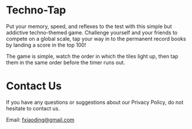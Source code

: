 # Techno-Tap

Put your memory, speed, and reflexes to the test with this simple but addictive techno-themed game. Challenge yourself and your friends to compete on a global scale, tap your way in to the permanent record books by landing a score in the top 100!

The game is simple, watch the order in which the tiles light up, then tap them in the same order before the timer runs out.

# Contact Us

If you have any questions or suggestions about our Privacy Policy, do not hesitate to contact us.

Email: fxiaoding@gmail.com
